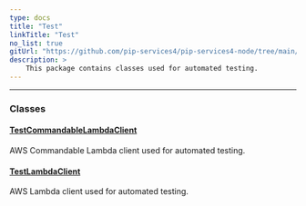 ```yaml
---
type: docs
title: "Test"
linkTitle: "Test"
no_list: true
gitUrl: "https://github.com/pip-services4/pip-services4-node/tree/main/pip-services4-aws-node"
description: >
    This package contains classes used for automated testing.
---
```

---

<div class="module-body"> 


### Classes

#### [TestCommandableLambdaClient](test_commandable_lambda_client)
AWS Commandable Lambda client used for automated testing.


#### [TestLambdaClient](test_lambda_client)
AWS Lambda client used for automated testing.


</div>
